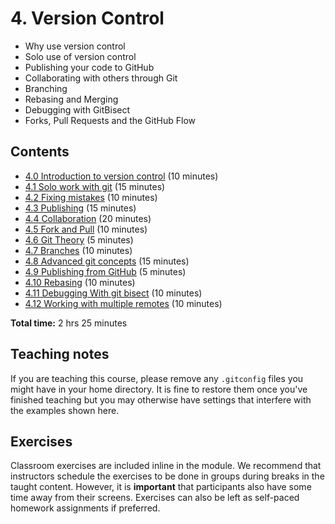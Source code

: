 # 4. Version Control

- Why use version control
- Solo use of version control
- Publishing your code to GitHub
- Collaborating with others through Git
- Branching
- Rebasing and Merging
- Debugging with GitBisect
- Forks, Pull Requests and the GitHub Flow

## Contents

- [4.0 Introduction to version control](04_00_introduction.ipynb) (10 minutes)
- [4.1 Solo work with git](04_01_solo_work_with_git.ipynb) (15 minutes)
- [4.2 Fixing mistakes](04_02_fixing_mistakes.ipynb) (10 minutes)
- [4.3 Publishing](04_03_publishing.ipynb) (15 minutes)
- [4.4 Collaboration](04_04_collaboration.ipynb) (20 minutes)
- [4.5 Fork and Pull](04_05_fork_and_pull.ipynb) (10 minutes)
- [4.6 Git Theory](04_06_git_theory.ipynb) (5 minutes)
- [4.7 Branches](04_07_branches.ipynb) (10 minutes)
- [4.8 Advanced git concepts](04_08_advanced_git_concepts.ipynb) (15 minutes)
- [4.9 Publishing from GitHub](04_09_github_pages.ipynb) (5 minutes)
- [4.10 Rebasing](04_10_rebasing.ipynb) (10 minutes)
- [4.11 Debugging With git bisect](04_11_debugging_with_git_bisect.ipynb) (10 minutes)
- [4.12 Working with multiple remotes](04_12_multiple_remotes.ipynb) (10 minutes)

**Total time:** 2 hrs 25 minutes

## Teaching notes

If you are teaching this course, please remove any `.gitconfig` files you might have in your home directory.
It is fine to restore them once you've finished teaching but you may otherwise have settings that interfere with the examples shown here.

## Exercises

Classroom exercises are included inline in the module.
We recommend that instructors schedule the exercises to be done in groups during breaks in the taught content.
However, it is **important** that participants also have some time away from their screens.
Exercises can also be left as self-paced homework assignments if preferred.
